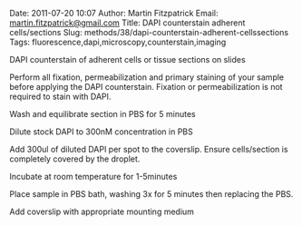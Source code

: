 Date: 2011-07-20 10:07
Author: Martin Fitzpatrick
Email: martin.fitzpatrick@gmail.com
Title: DAPI counterstain adherent cells/sections
Slug: methods/38/dapi-counterstain-adherent-cellssections
Tags: fluorescence,dapi,microscopy,counterstain,imaging

DAPI counterstain of adherent cells or tissue sections on slides









Perform all fixation, permeabilization and primary staining of your sample before applying the DAPI counterstain. Fixation or permeabilization is not required to stain with DAPI.



Wash and equilibrate section in PBS for 5 minutes



Dilute stock DAPI to 300nM concentration in PBS



Add 300ul of diluted DAPI per spot to the coverslip. Ensure cells/section is completely covered by the droplet.



Incubate at room temperature for 1-5minutes



Place sample in PBS bath, washing 3x for 5 minutes then replacing the PBS. 



Add coverslip with appropriate mounting medium






